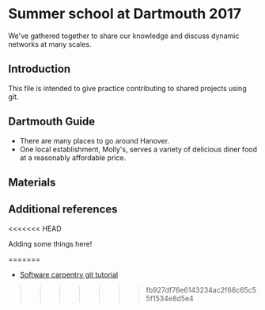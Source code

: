 # Summer school at Dartmouth 2017

We've gathered together to share our knowledge and discuss dynamic networks at many scales.

## Introduction

This file is intended to give practice contributing to shared projects using git.

## Dartmouth Guide

- There are many places to go around Hanover. 
- One local establishment, Molly's, serves a variety of delicious diner food at a reasonably affordable price.

## Materials

## Additional references
<<<<<<< HEAD

Adding some things here!

=======
- [Software carpentry git tutorial](https://swcarpentry.github.io/git-novice/)
>>>>>>> fb927df76e6143234ac2f66c65c55f1534e8d5e4
